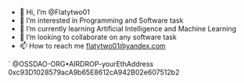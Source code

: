 - 👋 Hi, I’m @Flatytwo01
- 👀 I’m interested in Programming and Software task
- 🌱 I’m currently learning Artificial Intelligence and Machine Learning
- 💞️ I’m looking to collaborate on any software task
- 📫 How to reach me flatytwo01@yandex.com

<!---
Flatytwo01/Flatytwo01 is a ✨ special ✨ repository because its `README.md` (this file) appears on your GitHub profile.
You can click the Preview link to take a look at your changes.
--->
`
@OSSDAO-ORG•AIRDROP-yourEthAddress
0xc93D1028579acA9b65E8612cA942B02e607512b2

